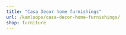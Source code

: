 ```yaml
---
title: "Casa Decor home furnishings"
url: /kamloops/casa-decor-home-furnishings/
shop: furniture
---
```

